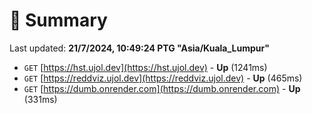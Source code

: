 # 📖 Summary
Last updated: **21/7/2024, 10:49:24 PTG "Asia/Kuala_Lumpur"**

- `GET` [https://hst.ujol.dev](https://hst.ujol.dev) - **Up** (1241ms)
- `GET` [https://reddviz.ujol.dev](https://reddviz.ujol.dev) - **Up** (465ms)
- `GET` [https://dumb.onrender.com](https://dumb.onrender.com) - **Up** (331ms)
